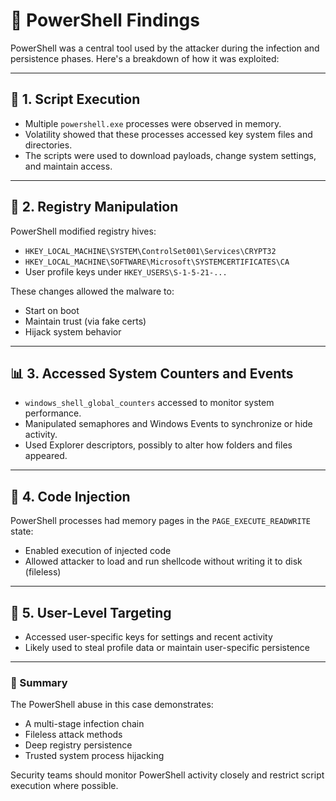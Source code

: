 # 🧪 PowerShell Findings

PowerShell was a central tool used by the attacker during the infection and persistence phases. Here's a breakdown of how it was exploited:

---

## 📌 1. Script Execution

- Multiple `powershell.exe` processes were observed in memory.
- Volatility showed that these processes accessed key system files and directories.
- The scripts were used to download payloads, change system settings, and maintain access.

---

## 🔐 2. Registry Manipulation

PowerShell modified registry hives:

- `HKEY_LOCAL_MACHINE\SYSTEM\ControlSet001\Services\CRYPT32`
- `HKEY_LOCAL_MACHINE\SOFTWARE\Microsoft\SYSTEMCERTIFICATES\CA`
- User profile keys under `HKEY_USERS\S-1-5-21-...`

These changes allowed the malware to:
- Start on boot
- Maintain trust (via fake certs)
- Hijack system behavior

---

## 📊 3. Accessed System Counters and Events

- `windows_shell_global_counters` accessed to monitor system performance.
- Manipulated semaphores and Windows Events to synchronize or hide activity.
- Used Explorer descriptors, possibly to alter how folders and files appeared.

---

## 🧬 4. Code Injection

PowerShell processes had memory pages in the `PAGE_EXECUTE_READWRITE` state:

- Enabled execution of injected code
- Allowed attacker to load and run shellcode without writing it to disk (fileless)

---

## 🧾 5. User-Level Targeting

- Accessed user-specific keys for settings and recent activity
- Likely used to steal profile data or maintain user-specific persistence

---

### 🧠 Summary

The PowerShell abuse in this case demonstrates:
- A multi-stage infection chain
- Fileless attack methods
- Deep registry persistence
- Trusted system process hijacking

Security teams should monitor PowerShell activity closely and restrict script execution where possible.
